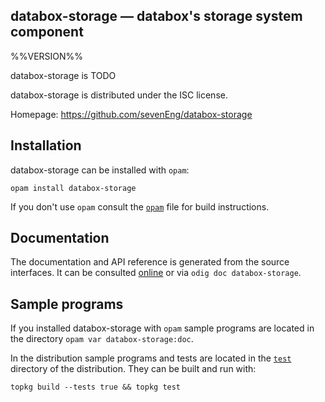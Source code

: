 databox-storage — databox's storage system component
-------------------------------------------------------------------------------
%%VERSION%%

databox-storage is TODO

databox-storage is distributed under the ISC license.

Homepage: https://github.com/sevenEng/databox-storage  

## Installation

databox-storage can be installed with `opam`:

    opam install databox-storage

If you don't use `opam` consult the [`opam`](opam) file for build
instructions.

## Documentation

The documentation and API reference is generated from the source
interfaces. It can be consulted [online][doc] or via `odig doc
databox-storage`.

[doc]: https://www.cl.cam.ac.uk/~ql272/databox-storage/doc

## Sample programs

If you installed databox-storage with `opam` sample programs are located in
the directory `opam var databox-storage:doc`.

In the distribution sample programs and tests are located in the
[`test`](test) directory of the distribution. They can be built and run
with:

    topkg build --tests true && topkg test 
